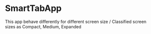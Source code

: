 # SmartTabApp
This app behave differently for different screen size /
Classified screen sizes as Compact, Medium, Expanded
